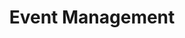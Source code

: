 ---
layout: classification
title: Event Management
image: /img/previewimg.png
featured: true
applications: false
tags:
 - Planning
 - Communications
 - Sponsorships
classification_partners:
  - type: Classification Supporter
    list:
      - name: Rotaract Bangalore East
        img: /img/partners/rbe.png
      - name: Rotaract Bangalore East
        img: /img/partners/rbe.png
description:
  Event management is the application of project management to the creation and development of small and/or large-scale personal or corporate events such as festivals, conferences, ceremonies, weddings, formal parties, concerts, or conventions. It involves studying the brand, identifying its target audience, devising the event concept, and coordinating the technical aspects before actually launching the event. The events industry now includes events of all sizes from the Olympics down to business breakfast meetings. Event planning includes budgeting, scheduling, site selection, acquiring necessary permits, coordinating transportation and parking, arranging for speakers or entertainers, arranging decor, event security, catering, coordinating with third party vendors, and emergency plans. The event manager is the person who plans and executes the event, taking responsibility for the creative, technical, and logistical elements. Apply for an opportunity to get trained under few of the best Event Managers in business.
mentors:
  - name: Rtn. Krishna B Mariyanka
    company: Ajira Global
    img: /img/mentors/krishnabmariyanka.jpeg
    social:
      linkedin: https://www.linkedin.com/in/krishnamariyanka/
      twitter: https://twitter.com/KMariyanka
      facebook: https://www.facebook.com/krishnamariyanka
      instagram: https://www.instagram.com/krishnabmariyanka/
    introduction: An effectual consultant, a stunning speaker and a cogent trainer in the global brand and communications industry, Krishna B. Mariyanka, more fondly known as Brand Kitty, began his professional career in the field of public relations 20+ years ago. It was quickly followed by key internal and external communication assignments in some very large, multinational corporations.
  - name: Rtr.Rtn. Arun Teja Godavarthi
    company: Founder, MrProfessor
    img: /img/mentors/zeospec.jpg
    social:
      linkedin: https://www.linkedin.com/in/zeospec/
      twitter: https://twitter.com/ZeoSpec
      facebook: https://www.facebook.com/zeospec/
      instagram: https://www.instagram.com/ZeoSpec/
      link: https://zeospec.com
    introduction: Arun is a passionate Community Builder, Rotaractor, Entrepreneur, Open Source Advocate, Trainer, and loves exploring the uncharted paths.
---